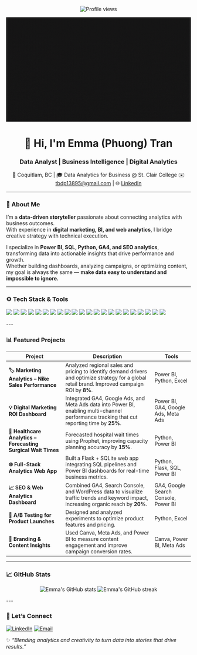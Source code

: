 <p align="center">
  <img src="https://komarev.com/ghpvc/?username=tbdp138&label=Profile%20views&color=0e75b6&style=flat" alt="Profile views"/>
</p>

<p align="center">
  <img src="hello.gif" alt="Hello from Emma Tran" width="600"/>
</p>

<h1 align="center">👋 Hi, I'm Emma (Phuong) Tran</h1>
<h3 align="center">Data Analyst | Business Intelligence | Digital Analytics</h3>

<p align="center">
📍 Coquitlam, BC | 🎓 Data Analytics for Business @ St. Clair College  
✉️ <a href="mailto:tbdp13895@gmail.com">tbdp13895@gmail.com</a> | 🌐 <a href="https://www.linkedin.com/in/tbdp138/">LinkedIn</a>
</p>

---

### 🧠 About Me
I’m a **data-driven storyteller** passionate about connecting analytics with business outcomes.  
With experience in **digital marketing, BI, and web analytics**, I bridge creative strategy with technical execution.  

I specialize in **Power BI, SQL, Python, GA4, and SEO analytics**, transforming data into actionable insights that drive performance and growth.  
Whether building dashboards, analyzing campaigns, or optimizing content, my goal is always the same — **make data easy to understand and impossible to ignore.**

---

### ⚙️ Tech Stack & Tools
<p align="left">
  <!-- Visualization -->
  <img src="https://img.shields.io/badge/Power%20BI-F2C811?style=for-the-badge&logo=Power%20BI&logoColor=black"/>
  <img src="https://img.shields.io/badge/Tableau-E97627?style=for-the-badge&logo=tableau&logoColor=white"/>

  <!-- Databases -->
  <img src="https://img.shields.io/badge/SQL-025E8C?style=for-the-badge&logo=postgresql&logoColor=white"/>
  <img src="https://img.shields.io/badge/SQLite-07405E?style=for-the-badge&logo=sqlite&logoColor=white"/>

  <!-- Python & ML -->
  <img src="https://img.shields.io/badge/Python-3776AB?style=for-the-badge&logo=python&logoColor=white"/>
  <img src="https://img.shields.io/badge/Pandas-150458?style=for-the-badge&logo=pandas&logoColor=white"/>
  <img src="https://img.shields.io/badge/NumPy-013243?style=for-the-badge&logo=numpy&logoColor=white"/>
  <img src="https://img.shields.io/badge/Matplotlib-11557C?style=for-the-badge&logoColor=white"/>
  <img src="https://img.shields.io/badge/scikit--learn-F7931E?style=for-the-badge&logo=scikit-learn&logoColor=white"/>
  <img src="https://img.shields.io/badge/TensorFlow-FF6F00?style=for-the-badge&logo=tensorflow&logoColor=white"/>
  <img src="https://img.shields.io/badge/PyTorch-EE4C2C?style=for-the-badge&logo=pytorch&logoColor=white"/>
  <img src="https://img.shields.io/badge/Keras-D00000?style=for-the-badge&logo=keras&logoColor=white"/>

  <!-- Web & App -->
  <img src="https://img.shields.io/badge/Flask-000000?style=for-the-badge&logo=flask&logoColor=white"/>
  <img src="https://img.shields.io/badge/WordPress-21759B?style=for-the-badge&logo=wordpress&logoColor=white"/>

  <!-- Tools & IDEs -->
  <img src="https://img.shields.io/badge/VS%20Code-007ACC?style=for-the-badge&logo=visual-studio-code&logoColor=white"/>
  <img src="https://img.shields.io/badge/Jupyter-F37626?style=for-the-badge&logo=jupyter&logoColor=white"/>
  <img src="https://img.shields.io/badge/Google%20Colab-F9AB00?style=for-the-badge&logo=google-colab&logoColor=black"/>

  <!-- Office Suite -->
  <img src="https://img.shields.io/badge/Microsoft%20Excel-217346?style=for-the-badge&logo=microsoft-excel&logoColor=white"/>
  <img src="https://img.shields.io/badge/Microsoft%20PowerPoint-B7472A?style=for-the-badge&logo=microsoft-powerpoint&logoColor=white"/>
  <img src="https://img.shields.io/badge/Microsoft%20Office-D83B01?style=for-the-badge&logo=microsoft-office&logoColor=white"/>
  <img src="https://img.shields.io/badge/Microsoft%20Outlook-0072C6?style=for-the-badge&logo=microsoft-outlook&logoColor=white"/>
  <img src="https://img.shields.io/badge/Google%20Sheets-34A853?style=for-the-badge&logo=google-sheets&logoColor=white"/>
</p>
---

### 📊 Featured Projects

| Project | Description | Tools |
|----------|--------------|-------|
| **🏷 Marketing Analytics – Nike Sales Performance** | Analyzed regional sales and pricing to identify demand drivers and optimize strategy for a global retail brand. Improved campaign ROI by **8%**. | Power BI, Python, Excel |
| **💡 Digital Marketing ROI Dashboard** | Integrated GA4, Google Ads, and Meta Ads data into Power BI, enabling multi-channel performance tracking that cut reporting time by **25%**. | Power BI, GA4, Google Ads, Meta Ads |
| **🏥 Healthcare Analytics – Forecasting Surgical Wait Times** | Forecasted hospital wait times using Prophet, improving capacity planning accuracy by **15%**. | Python, Power BI |
| **🌐 Full-Stack Analytics Web App** | Built a Flask + SQLite web app integrating SQL pipelines and Power BI dashboards for real-time business metrics. | Python, Flask, SQL, Power BI |
| **📈 SEO & Web Analytics Dashboard** | Combined GA4, Search Console, and WordPress data to visualize traffic trends and keyword impact, increasing organic reach by **20%**. | GA4, Google Search Console, Power BI |
| **🧠 A/B Testing for Product Launches** | Designed and analyzed experiments to optimize product features and pricing. | Python, Excel |
| **🎨 Branding & Content Insights** | Used Canva, Meta Ads, and Power BI to measure content engagement and improve campaign conversion rates. | Canva, Power BI, Meta Ads |

---
### 📈 GitHub Stats
<p align="center">
  <img src="https://github-readme-stats.vercel.app/api?username=tbdp13895&show_icons=true&theme=tokyonight" alt="Emma's GitHub stats"/>
  <img src="https://github-readme-streak-stats.herokuapp.com/?user=tbdp13895&theme=tokyonight" alt="Emma's GitHub streak"/>
</p>
---

### 💬 Let’s Connect
<p align="left">
  <a href="https://www.linkedin.com/in/tbdp138/" target="_blank"><img src="https://img.shields.io/badge/LinkedIn-0077B5?style=for-the-badge&logo=linkedin&logoColor=white" alt="LinkedIn"/></a>
  <a href="mailto:tbdp13895@gmail.com"><img src="https://img.shields.io/badge/Email-D14836?style=for-the-badge&logo=gmail&logoColor=white" alt="Email"/></a>
</p>

✨ *“Blending analytics and creativity to turn data into stories that drive results.”*
